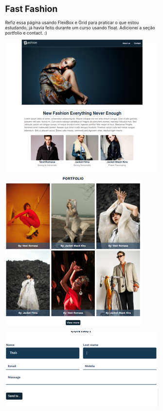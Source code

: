 # Fast Fashion

Refiz essa página usando FlexBox e Grid para praticar o que estou estudando, já havia feito durante um curso usando float.
Adicionei a seção portfolio e contact. :)

![header](https://github.com/Thhais/Lading-Page---Fast-Fashion/blob/main/telas/Screenshot_1.png)

![portfolio](https://github.com/Thhais/Lading-Page---Fast-Fashion/blob/main/telas/Screenshot_2.png)

![form](https://github.com/Thhais/Lading-Page---Fast-Fashion/blob/main/telas/Screenshot_3.png)
